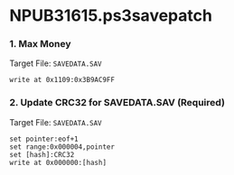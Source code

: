 # NPUB31615.ps3savepatch

### 1. Max Money

Target File: `SAVEDATA.SAV`

```
write at 0x1109:0x3B9AC9FF
```

### 2. Update CRC32 for SAVEDATA.SAV (Required)

Target File: `SAVEDATA.SAV`

```
set pointer:eof+1
set range:0x000004,pointer
set [hash]:CRC32
write at 0x000000:[hash]
```

